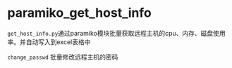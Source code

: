 # paramiko_get_host_info
`get_host_info.py`通过paramiko模块批量获取远程主机的cpu、内存、磁盘使用率。并自动写入到excel表格中

`change_passwd` 批量修改远程主机的密码

